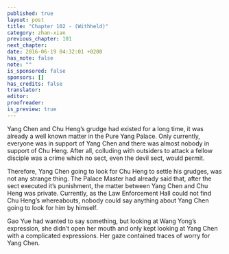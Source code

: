 ```yaml
---
published: true
layout: post
title: "Chapter 102 - (Withheld)"
category: zhan-xian
previous_chapter: 101
next_chapter:
date: 2016-06-19 04:32:01 +0200
has_note: false
note: ""
is_sponsored: false
sponsors: []
has_credits: false
translator:
editor:
proofreader:
is_preview: true
---
```

Yang Chen and Chu Heng’s grudge had existed for a long time, it was already a well known matter in the Pure Yang Palace. Only currently, everyone was in support of Yang Chen and there was almost nobody in support of Chu Heng. After all, colluding with outsiders to attack a fellow disciple was a crime which no sect, even the devil sect, would permit.

Therefore, Yang Chen going to look for Chu Heng to settle his grudges, was not any strange thing. The Palace Master had already said that, after the sect executed it’s punishment, the matter between Yang Chen and Chu Heng was private. Currently, as the Law Enforcement Hall could not find Chu Heng’s whereabouts, nobody could say anything about Yang Chen going to look for him by himself.

Gao Yue had wanted to say something, but looking at Wang Yong’s expression, she didn’t open her mouth and only kept looking at Yang Chen with a complicated expressions. Her gaze contained traces of worry for Yang Chen. 
